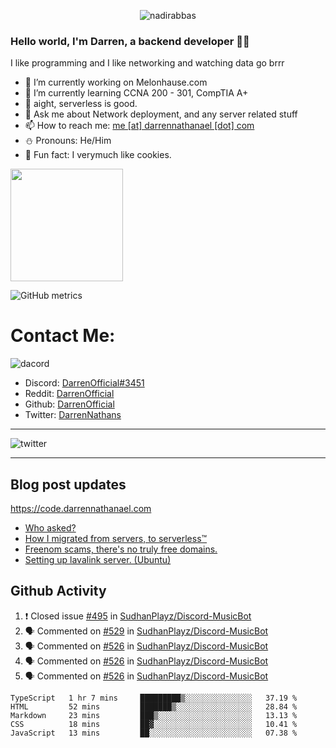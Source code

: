 <p align="center"> <img src="https://komarev.com/ghpvc/?username=DarrenOfficial&label=Profile%20views&color=0e75b6&style=flat" alt="nadirabbas" /> </p>

### Hello world, I'm Darren, a backend developer 👨‍💻
I like programming and I like networking and watching data go brrr



- 🔭 I’m currently working on Melonhause.com 
- 🌴 I’m currently learning CCNA 200 - 301, CompTIA A+ 
- 🚀 aight, serverless is good.
- 💬 Ask me about Network deployment, and any server related stuff 
- 📫 How to reach me: [me [at] darrennathanael [dot] com](mailto:me@darrennathanael.com) 
- ⛄️ Pronouns: He/Him 
- 🍪 Fun fact: I verymuch like cookies. 



<img float="center" height="180em" src="https://github-readme-stats.vercel.app/api?hide_border=true&username=DarrenOfficial&show_icons=true&count_private=true&bg_color=00000000&title_color=7F7F7F&icon_color=7F7F7F&text_color=7F7F7F" />


![GitHub metrics](https://metrics.lecoq.io/DarrenOfficial)  


# Contact Me:

![dacord](https://discord.c99.nl/widget/theme-1/508296903960821771.png)

- Discord: [DarrenOfficial#3451](https://discord.com/users/508296903960821771)
- Reddit: [DarrenOfficial](https://reddit.com/u/DarrenOfficiallol)
- Github: [DarrenOfficial](https://github.com/DarrenOfficial)
- Twitter: [DarrenNathans](https://twitter.com/DarrenNathans)


---

<img alt="twitter" src="https://github-readme-twitter.gazf.vercel.app/api?id=DarrenNathans&layout=wide" />


---

## Blog post updates
https://code.darrennathanael.com
<!-- BLOG-POST-LIST:START -->
- [Who asked?](https://code.darrennathanael.com/who-asked)
- [How I migrated from servers, to serverless™](https://code.darrennathanael.com/how-i-migrated-from-servers-to-serverlesstm)
- [Freenom scams, there's no truly free domains.](https://code.darrennathanael.com/freenom-scams-theres-no-truly-free-domains)
- [Setting up lavalink server. (Ubuntu)](https://code.darrennathanael.com/setting-up-lavalink-server-ubuntu)
<!-- BLOG-POST-LIST:END -->


## Github Activity
<!--START_SECTION:activity-->
1. ❗️ Closed issue [#495](https://github.com/SudhanPlayz/Discord-MusicBot/issues/495) in [SudhanPlayz/Discord-MusicBot](https://github.com/SudhanPlayz/Discord-MusicBot)
2. 🗣 Commented on [#529](https://github.com/SudhanPlayz/Discord-MusicBot/issues/529) in [SudhanPlayz/Discord-MusicBot](https://github.com/SudhanPlayz/Discord-MusicBot)
3. 🗣 Commented on [#526](https://github.com/SudhanPlayz/Discord-MusicBot/issues/526) in [SudhanPlayz/Discord-MusicBot](https://github.com/SudhanPlayz/Discord-MusicBot)
4. 🗣 Commented on [#526](https://github.com/SudhanPlayz/Discord-MusicBot/issues/526) in [SudhanPlayz/Discord-MusicBot](https://github.com/SudhanPlayz/Discord-MusicBot)
5. 🗣 Commented on [#526](https://github.com/SudhanPlayz/Discord-MusicBot/issues/526) in [SudhanPlayz/Discord-MusicBot](https://github.com/SudhanPlayz/Discord-MusicBot)
<!--END_SECTION:activity-->


<!--START_SECTION:waka-->
```text
TypeScript   1 hr 7 mins     █████████▒░░░░░░░░░░░░░░░   37.19 % 
HTML         52 mins         ███████▒░░░░░░░░░░░░░░░░░   28.84 % 
Markdown     23 mins         ███▒░░░░░░░░░░░░░░░░░░░░░   13.13 % 
CSS          18 mins         ██▓░░░░░░░░░░░░░░░░░░░░░░   10.41 % 
JavaScript   13 mins         ██░░░░░░░░░░░░░░░░░░░░░░░   07.38 % 
```
<!--END_SECTION:waka-->
